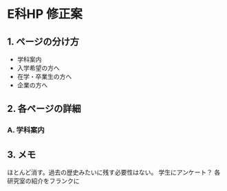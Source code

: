 # E科HP 修正案
## 1. ページの分け方
- 学科案内
- 入学希望の方へ
- 在学・卒業生の方へ
- 企業の方へ

## 2. 各ページの詳細
### A. 学科案内


## 3. メモ
ほとんど消す。過去の歴史みたいに残す必要性はない。
学生にアンケート？
各研究室の紹介をフランクに
